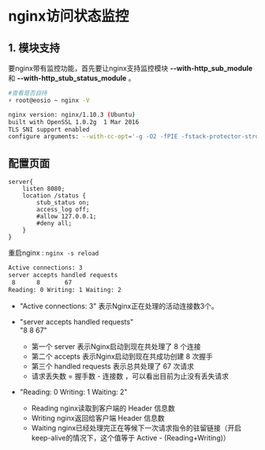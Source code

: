 # nginx访问状态监控

## 1. 模块支持

要nginx带有监控功能，首先要让nginx支持监控模块 **--with-http_sub_module** 和 **--with-http_stub_status_module** 。

```bash
#查看是否自持
⚡ root@eosio ~ nginx -V

nginx version: nginx/1.10.3 (Ubuntu)
built with OpenSSL 1.0.2g  1 Mar 2016
TLS SNI support enabled
configure arguments: --with-cc-opt='-g -O2 -fPIE -fstack-protector-strong -Wformat -Werror=format-security -Wdate-time -D_FORTIFY_SOURCE=2' --with-ld-opt='-Wl,-Bsymbolic-functions -fPIE -pie -Wl,-z,relro -Wl,-z,now' --prefix=/usr/share/nginx --conf-path=/etc/nginx/nginx.conf --http-log-path=/var/log/nginx/access.log --error-log-path=/var/log/nginx/error.log --lock-path=/var/lock/nginx.lock --pid-path=/run/nginx.pid --http-client-body-temp-path=/var/lib/nginx/body --http-fastcgi-temp-path=/var/lib/nginx/fastcgi --http-proxy-temp-path=/var/lib/nginx/proxy --http-scgi-temp-path=/var/lib/nginx/scgi --http-uwsgi-temp-path=/var/lib/nginx/uwsgi --with-debug --with-pcre-jit --with-ipv6 --with-http_ssl_module --with-http_stub_status_module --with-http_realip_module --with-http_auth_request_module --with-http_addition_module --with-http_dav_module --with-http_geoip_module --with-http_gunzip_module --with-http_gzip_static_module --with-http_image_filter_module --with-http_v2_module --with-http_sub_module --with-http_xslt_module --with-stream --with-stream_ssl_module --with-mail --with-mail_ssl_module --with-threads
```

## 配置页面

```nginx
server{
    listen 8080;
    location /status {
        stub_status on;
        access_log off;
        #allow 127.0.0.1;
        #deny all;
    }
}
```

重启nginx : `nginx -s reload`

```txt
Active connections: 3
server accepts handled requests
 8      8       67
Reading: 0 Writing: 1 Waiting: 2
```

- "Active connections: 3" 表示Nginx正在处理的活动连接数3个。

- "server accepts handled requests"  
  "8      8       67"
  - 第一个 server 表示Nginx启动到现在共处理了 8 个连接
  - 第二个 accepts 表示Nginx启动到现在共成功创建 8 次握手
  - 第三个 handled requests 表示总共处理了 67 次请求
  - 请求丢失数 = 握手数 - 连接数 ，可以看出目前为止没有丢失请求

- "Reading: 0 Writing: 1 Waiting: 2"
  - Reading nginx读取到客户端的 Header 信息数
  - Writing nginx返回给客户端 Header 信息数
  - Waiting nginx已经处理完正在等候下一次请求指令的驻留链接（开启keep-alive的情况下，这个值等于 Active - (Reading+Writing)）
